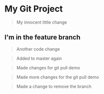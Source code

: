 # My Git Project

> My innocent little change

## I'm in the feature branch

> Another code change

> Added to master again

> Made changes for git pull demo

> Made more changes for the git pull demo

> Made a change to remove the branch
